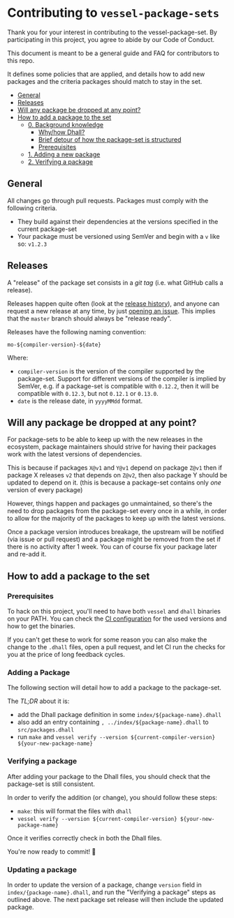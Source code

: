 # Contributing to `vessel-package-sets`

Thank you for your interest in contributing to the vessel-package-set. By participating in this project, you agree to abide by our Code of Conduct.

This document is meant to be a general guide and FAQ for contributors to this repo.

It defines some policies that are applied, and details how to add new packages and the criteria packages should match to stay in the set.


- [General](#general)
- [Releases](#releases)
- [Will any package be dropped at any point?](#will-any-package-be-dropped-at-any-point)
- [How to add a package to the set](#how-to-add-a-package-to-the-set)
  - [0. Background knowledge](#0-background-knowledge)
    - [Why/how Dhall?](#whyhow-dhall)
    - [Brief detour of how the package-set is structured](#brief-detour-of-how-the-package-set-is-structured)
    - [Prerequisites](#prerequisites)
  - [1. Adding a new package](#1-adding-a-new-package)
  - [2. Verifying a package](#2-verifying-a-package)


## General

All changes go through pull requests.
Packages must comply with the following criteria.
- They build against their dependencies at the versions specified in the current package-set
- Your package must be versioned using SemVer and begin with a `v` like so: `v1.2.3`

## Releases

A "release" of the package set consists in a *git tag* (i.e. what GitHub calls a release).

Releases happen quite often (look at the [release history][releases]), and anyone can request a new release at any time, by just [opening an issue][issues].
This implies that the `master` branch should always be "release ready".

Releases have the following naming convention:
```
mo-${compiler-version}-${date}
```

Where:
- `compiler-version` is the version of the compiler supported by the package-set.
  Support for different versions of the compiler is implied by SemVer, e.g. if a package-set is compatible with `0.12.2`, then it will be compatible with `0.12.3`, but not `0.12.1` or `0.13.0`.
- `date` is the release date, in `yyyyMMdd` format.

## Will any package be dropped at any point?

For package-sets to be able to keep up with the new releases in the ecosystem, package maintainers should strive for having their packages work with the latest versions of dependencies.

This is because if packages `X@v1` and `Y@v1` depend on package `Z@v1` then if package X releases `v2` that depends on `Z@v2`, then also package Y should be updated to depend on it. (this is because a package-set contains only *one* version of every package)

However, things happen and packages go unmaintained, so there's the need to drop packages from the package-set every once in a while, in order to allow for the majority of the packages to keep up with the latest versions.

Once a package version introduces breakage, the upstream will be notified (via issue or pull request) and a package might be removed from the set if there is no activity after 1 week.
You can of course fix your package later and re-add it.

## How to add a package to the set

### Prerequisites

To hack on this project, you'll need to have both `vessel` and `dhall` binaries on your PATH. You can check the [CI configuration][ci] for the used versions and how to get the binaries.

If you can't get these to work for some reason you can also make the change to the `.dhall` files, open a pull request, and let CI run the checks for you at the price of long feedback cycles.

### Adding a Package

The following section will detail how to add a package to the package-set.

The *TL;DR* about it is:
- add the Dhall package definition in some `index/${package-name}.dhall`
- also add an entry containing `, ../index/${package-name}.dhall` to `src/packages.dhall`
- run `make` and `vessel verify --version ${current-compiler-version} ${your-new-package-name}`


### Verifying a package

After adding your package to the Dhall files, you should check that the package-set is still consistent.

In order to verify the addition (or change), you should follow these steps:
- `make`: this will format the files with `dhall`
- `vessel verify --version ${current-compiler-version} ${your-new-package-name}`

Once it verifies correctly check in both the Dhall files.

You're now ready to commit! 🙂

### Updating a package

In order to update the version of a package, change `version` field in `index/{package-name}.dhall`, and run the "Verifying a package" steps as outlined above. The next package set release will then include the updated package.

[dhall]: https://github.com/dhall-lang/dhall-haskell
[releases]: https://github.com/dfinity/vessel-package-set/releases
[issues]: https://github.com/dfinity/vessel-package-set/issues
[vessel]: https://github.com/dfinity/vessel
[ci]: https://github.com/dfinity/vessel-package-set/blob/master/.github/workflows/ci.yml
